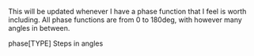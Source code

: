 This will be updated whenever I have a phase function that I feel is worth including.
All phase functions are from 0 to 180deg, with however many angles in between.

phase[TYPE] Steps in angles
